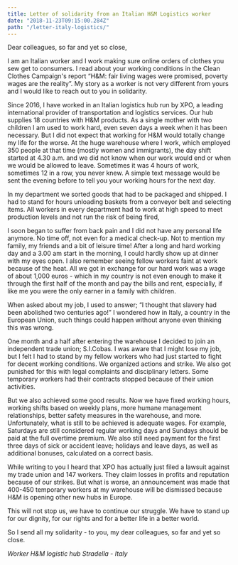 ```yaml
---
title: Letter of solidarity from an Italian H&M Logistics worker
date: "2018-11-23T09:15:00.284Z"
path: "/letter-italy-logistics/"
---
```


Dear colleagues, so far and yet so close,

I am an Italian worker and I work making sure online orders of clothes you sew get to consumers.
I read about your working conditions in the Clean Clothes Campaign's report “H&M: fair living wages were promised, poverty wages are the reality”. My story as a worker is not very different from yours and I would like to reach out to you in solidarity.

<!-- end -->

Since 2016, I have worked in an Italian logistics hub run by XPO, a leading international provider of transportation and logistics services. Our hub supplies 18 countries with H&M products. As a single mother with two children I am used to work hard, even seven days a week when it has been necessary. But I did not expect that working for H&M would totally change my life for the worse. At the huge warehouse where I work, which employed 350 people at that time (mostly women and immigrants), the day shift started at 4.30 a.m. and we did not know when our work would end or when we would be allowed to leave. Sometimes it was 4 hours of work, sometimes 12 in a row, you never knew. A simple text message would be sent  the evening before to tell you your working hours for the next day.

In my department we sorted goods that had to be packaged and shipped. I had to stand for hours unloading baskets from a conveyor belt and selecting items. All workers in every department had to work at high speed to meet production levels and not run the risk of being fired,

I soon began to suffer from back pain and I did not have any personal life anymore. No time off, not even for a medical check-up. Not to mention my family, my friends and a bit of leisure time! After a long and hard working day and a 3.00 am start in the morning, I could hardly show up at dinner with my eyes open. I also remember seeing fellow workers faint at work because of the heat. All we got in exchange for our hard work was a wage of about 1,000 euros - which in my country is not even enough to make it through the first half of the month and pay the bills and rent, especially, if like me you were the only earner in a family with children.

When asked about my job, I used to answer; “I thought that slavery had been abolished two centuries ago!” I wondered how in Italy, a country  in the European Union, such things could happen without anyone even thinking this was wrong.

One month and a half after entering the warehouse I decided to join an independent trade union; S.I.Cobas. I was aware that I might lose my job, but I felt I had to stand by my fellow workers who had just started to fight for decent working conditions. We organized actions and strike. We also got punished for this with legal complaints and disciplinary letters. Some temporary workers had their contracts stopped because of their union activities.

But we also achieved some good results. Now we have fixed working hours, working shifts based on weekly plans, more humane management relationships, better safety measures in the warehouse, and more. Unfortunately, what is still to be achieved is adequate wages. For example, Saturdays are still considered  regular working days and Sundays should be paid at the full overtime premium. We also still need payment for the first three days of sick or accident leave; holidays and leave days, as well as additional bonuses, calculated on a correct basis.

While writing to you I heard that XPO has actually just filed a lawsuit against my trade union and 147 workers. They claim losses in profits and reputation because of our strikes. But what is worse, an announcement was made that 400-450 temporary workers at my warehouse will be dismissed because H&M is opening other new hubs in Europe.

This will not stop us, we have to continue our struggle. We have to stand up for our dignity, for our rights and for a better life in a better world.

So I send all my solidarity - to you, my dear colleagues, so far and yet so close.

*Worker H&M logistic hub Stradella - Italy*
